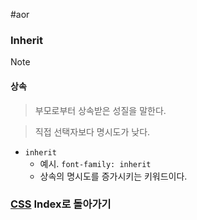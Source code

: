 #aor 
### Inherit
>[!note]
>#### 상속
>
>>부모로부터 상속받은 성질을 말한다.
>
>>직접 선택자보다 명시도가 낮다.

- `inherit`
	- 예시. `font-family: inherit`
	- 상속의 명시도를 증가시키는 키워드이다.

### [CSS](../../../Dev-Index/CSS.md) Index로 돌아가기